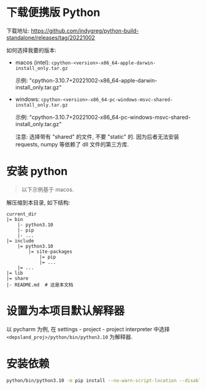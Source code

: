 # 下载便携版 Python

下载地址: https://github.com/indygreg/python-build-standalone/releases/tag/20221002

如何选择我要的版本:

- macos (intel): `cpython-<version>-x86_64-apple-darwin-install_only.tar.gz`

    示例: "cpython-3.10.7+20221002-x86_64-apple-darwin-install_only.tar.gz"

- windows: `cpython-<version>-x86_64-pc-windows-msvc-shared-install_only.tar.gz`

    示例: "cpython-3.10.7+20221002-x86_64-pc-windows-msvc-shared-install_only.tar.gz"

    注意: 选择带有 "shared" 的文件, 不要 "static" 的. 因为后者无法安装 requests, numpy 等依赖了 dll 文件的第三方库.

# 安装 python

> 以下示例基于 macos.

解压缩到本目录, 如下结构:

```
current_dir
|= bin
    |- python3.10
    |- pip
    |- ...
|= include
    |= python3.10
        |= site-packages
            |= pip
            |= ...
    |= ...
|= lib
|= share
|- README.md  # 这是本文档
```

# 设置为本项目默认解释器

以 pycharm 为例, 在 settings - project - project interpreter 中选择 `<depsland_proj>/python/bin/python3.10` 为解释器.

# 安装依赖

```sh
python/bin/python3.10 -m pip install --no-warn-script-location --disable-pip-version-check -r requirements.txt
```
